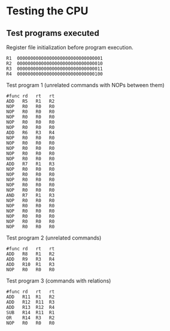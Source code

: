 # Testing the CPU

## Test programs executed

Register file initialization before program execution.
```text
R1  00000000000000000000000000000001
R2  00000000000000000000000000000010
R3  00000000000000000000000000000011
R4  00000000000000000000000000000100
```

Test program 1 (unrelated commands with NOPs between them)
```Assebly
#func rd   rt   rt
ADD   R5   R1   R2
NOP   R0   R0   R0
NOP   R0   R0   R0
NOP   R0   R0   R0
NOP   R0   R0   R0
NOP   R0   R0   R0
ADD   R6   R3   R4
NOP   R0   R0   R0
NOP   R0   R0   R0
NOP   R0   R0   R0
NOP   R0   R0   R0
NOP   R0   R0   R0
ADD   R7   R1   R3
NOP   R0   R0   R0
NOP   R0   R0   R0
NOP   R0   R0   R0
NOP   R0   R0   R0
NOP   R0   R0   R0
AND   R7   R1   R3
NOP   R0   R0   R0
NOP   R0   R0   R0
NOP   R0   R0   R0
NOP   R0   R0   R0
NOP   R0   R0   R0
NOP   R0   R0   R0
```

Test program 2 (unrelated commands)
```Assebly
#func rd   rt   rt
ADD   R8   R1   R2
ADD   R9   R3   R4
ADD   R10  R1   R3
NOP   R0   R0   R0
```

Test program 3 (commands with relations)
```Assebly
#func rd   rt   rt
ADD   R11  R1   R2
ADD   R12  R11  R3
ADD   R13  R12  R4
SUB   R14  R11  R1
OR    R14  R3   R2
NOP   R0   R0   R0
```